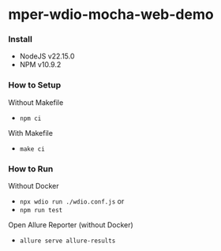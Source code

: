 # mper-wdio-mocha-web-demo

### Install
- NodeJS v22.15.0
- NPM v10.9.2

### How to Setup
Without Makefile
- `npm ci`

With Makefile
- `make ci`

### How to Run
Without Docker
- `npx wdio run ./wdio.conf.js` or
- `npm run test`

Open Allure Reporter (without Docker)
- `allure serve allure-results`
